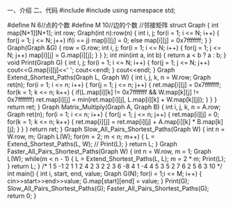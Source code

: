 一、介绍
二、代码
#include <iostream>
#include <algorithm>
using namespace std;

#define N 6//点的个数
#define M 10//边的个数
//邻接矩阵
struct Graph
{
	int map[N+1][N+1];
	int row;
	Graph(int n):row(n)
	{
		int i, j;
		for(i = 1; i <= N; i++)
		{
			for(j = 1; j <= N; j++)
				if(i == j)
					map[i][j] = 0;
				else
					map[i][j] = 0x7fffffff;
		}
	}
	Graph(Graph &G)
	{
		row = G.row;
		int i, j;
		for(i = 1; i <= N; i++)
		{
			for(j = 1; j <= N; j++)
				map[i][j] = G.map[i][j];
		}
	}
};
int min(int a, int b)
{
	return a < b ? a : b;
}
void Print(Graph G)
{
	int i, j;
	for(i = 1; i <= N; i++)
	{
		for(j = 1; j <= N; j++)
			cout<<G.map[i][j]<<' ';
		cout<<endl;
	}
	cout<<endl;
}
Graph Extend_Shortest_Paths(Graph L, Graph W)
{
	int i, j, k, n = W.row;
	Graph ret(n);
	for(i = 1; i <= n; i++)
	{
		for(j = 1; j <= n; j++)
		{
			ret.map[i][j] = 0x7fffffff;
			for(k = 1; k <= n; k++)
			{
				if(L.map[i][k] != 0x7fffffff && W.map[k][j] != 0x7fffffff)
					ret.map[i][j] = min(ret.map[i][j], L.map[i][k] + W.map[k][j]);
			}
		}
	}
	return ret;
}
Graph Matrix_Multiply(Graph A, Graph B)
{
	int i, j, k, n = A.row;
	Graph ret(n);
	for(i = 1; i <= n; i++)
	{
		for(j = 1; j <= n; j++)
		{
			ret.map[i][j] = 0;
			for(k = 1; k <= n; k++)
			{
				ret.map[i][j] = ret.map[i][j] + A.map[i][k] * B.map[k][j];
			}
		}
	}
	return ret;
}
Graph Slow_All_Pairs_Shortest_Paths(Graph W)
{
	int n = W.row, m;
	Graph L(W);
	for(m = 2; m < n; m++)
	{
		L = Extend_Shortest_Paths(L, W);
//		Print(L);
	}
	return L;
}
Graph Faster_All_Pairs_Shortest_Paths(Graph W)
{
	int n = W.row, m = 1;
	Graph L(W);
	while(m < n - 1)
	{
		L = Extend_Shortest_Paths(L, L);
		m = 2 * m;
		Print(L);
	}
	return L;
}
/*
1 5 -1
2 1 1
2 4 2
3 2 2
3 6 -8
4 1 -4
4 5 3
5 2 7
6 2 5
6 3 10
*/
int main()
{
	int i, start, end, value;
	Graph G(N);
	for(i = 1;i <= M; i++)
	{
		cin>>start>>end>>value;
		G.map[start][end] = value;
	}
	Print(G);
	Slow_All_Pairs_Shortest_Paths(G);
	Faster_All_Pairs_Shortest_Paths(G);
	return 0;
}
